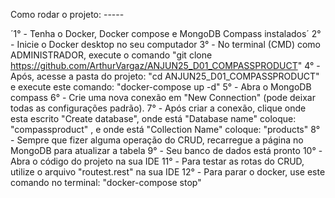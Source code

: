 Como rodar o projeto: -----

´1° - Tenha o Docker, Docker compose e MongoDB Compass instalados´
2° - Inicie o Docker desktop no seu computador
3° - No terminal (CMD) como ADMINISTRADOR, execute o comando "git clone https://github.com/ArthurVargaz/ANJUN25_D01_COMPASSPRODUCT"
4° - Após, acesse a pasta do projeto: "cd ANJUN25_D01_COMPASSPRODUCT" e execute este comando: "docker-compose up -d"
5° - Abra o MongoDB compass
6° - Crie uma nova conexão em "New Connection" (pode deixar todas as configurações padrão).
7° - Após criar a conexão, clique onde esta escrito "Create database", onde está "Database name" coloque: "compassproduct" ,
e onde está "Collection Name" coloque: "products"
8° - Sempre que fizer alguma operação do CRUD, recarregue a página no MongoDB para atualizar a tabela
9° - Seu banco de dados está pronto
10° - Abra o código do projeto na sua IDE
11° - Para testar as rotas do CRUD, utilize o arquivo "routest.rest" na sua IDE
12° - Para parar o docker, use este comando no terminal: "docker-compose stop"
